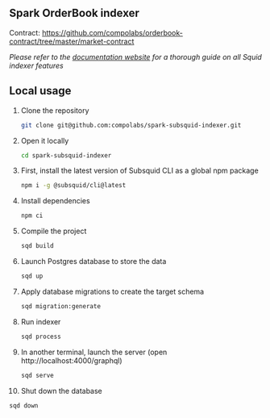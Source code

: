 ## Spark OrderBook indexer

Contract: https://github.com/compolabs/orderbook-contract/tree/master/market-contract

_Please refer to the [documentation website](https://docs.sqd.dev/) for a thorough guide on all Squid indexer features_

## Local usage

1. Clone the repository

   ```sh
   git clone git@github.com:compolabs/spark-subsquid-indexer.git
   ```

2. Open it locally

   ```sh
   cd spark-subsquid-indexer
   ```

3. First, install the latest version of Subsquid CLI as a global npm package

   ```sh
   npm i -g @subsquid/cli@latest
   ```

4. Install dependencies

   ```sh
   npm ci
   ```

5. Compile the project

   ```sh
   sqd build
   ```

6. Launch Postgres database to store the data

   ```sh
   sqd up
   ```

7. Apply database migrations to create the target schema

   ```sh
   sqd migration:generate
   ```

8. Run indexer

   ```sh
   sqd process
   ```

9. In another terminal, launch the server (open http://localhost:4000/graphql)

   ```sh
   sqd serve
   ```    

10. Shut down the database

   ```sh
   sqd down
   ```   


